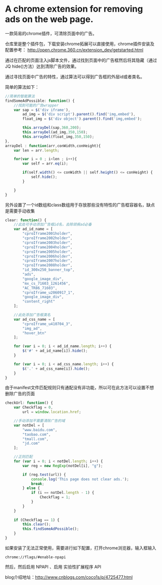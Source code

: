 # A chrome extension for removing ads on the web page.

一款简易的chrome插件，可清除页面中的广告。

仓库里是整个插件包，下载安装chrome拓展可以直接使用，chrome插件安装及配置参考：
http://open.chrome.360.cn/extension_dev/getstarted.html

通过在匹配的页面注入js脚本文件，通过找到页面中的广告框然后将其隐藏（通过JQ hide()方法）达到清除广告的效果。

通过寻找页面中广告的特性，通过算法可以得到广告框的外层id或者类名。

简单的算法如下：
```Javascript
//简单的智能算法
findSomeAdPossible: function() {
	//找到可能的广告wrapper
	var sap = $('div iframe'),
	    ad_img = $('div script').parent().find('img,embed'),
	    float_img = $('div object').parent().find('img,embed');

	    this.arrayDel(sap,360,200);
	    this.arrayDel(ad_img,350,150);
	    this.arrayDel(float_img,350,150);
},
arrayDel : function(arr,conWidth,conHeight){
	var len = arr.length;

	for(var i = 0 ; i<len ; i++){
		var self = arr.eq(i);

		if(self.width() <= conWidth || self.height() <= conHeight) {
			self.hide();
		}

	}
}
```

另外设置了一个id数组和class数组用于存放那些没有特性的广告框容器名，缺点是需要手动收集
```Javascript
clear: function() {
	//此处可手动添加广告框id名，去除顽疾ad必备
	var ad_id_name = [
		"cproIframe2001holder",
		"cproIframe2002holder",
		"cproIframe2003holder",
		"cproIframe2004holder",
		"cproIframe2005holder",
		"cproIframe2006holder",
		"cproIframe2007holder",
		"cproIframe2008holder",
		"id_300x250_banner_top",
		"ads",
		"google_image_div",
		"mx_cs_71603_1261456",
		"AC_TR86_71603",
		"cproIframe_u2060917_1",
		"google_image_div",
		"content_right"
	];

	//此处添加广告框类名
	var ad_css_name = [
		"cproIframe_u410704_3",
		"img_ad",
		"hover_btn"
	];

	for (var i = 0; i < ad_id_name.length; i++) {
		$('#' + ad_id_name[i]).hide();
	}

	for (var i = 0; i < ad_css_name.length; i++) {
		$('.' + ad_css_name[i]).hide();
	}
}
```

由于manifest文件匹配规则只有通配没有非功能，所以可在此方法可以设置不想删除广告的页面
```javascript
checkUrl: function() {
	var Checkflag = 0,
		url = window.location.href;

	//手动添加不需要清除广告的域
	var notDel = [
		"www.baidu.com",
		"taobao.com",
		"tmall.com",
		"jd.com"
	];

	//正则匹配
	for (var i = 0; i < notDel.length; i++) {
		var reg = new RegExp(notDel[i], "g");

		if (reg.test(url)) {
			console.log('This page does not clear ads.');
			break;
		} else {
			if (i == notDel.length - 1) {
				Checkflag = 1;
			}
		}
	}
	
	if (Checkflag == 1) {
		this.clear();
		this.findSomeAdPossible();
	}
}
```

如果安装了无法正常使用，需要进行如下配置，打开chrome浏览器，输入框输入
```
chrome://flags/#enable-npapi
```
然后，然后启用 NPAPI 、启用 实验性扩展程序 API

blog介绍地址：http://www.cnblogs.com/coco1s/p/4725477.html
